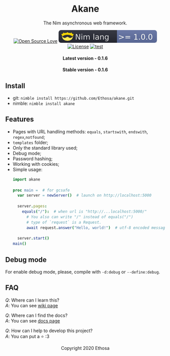 <h1 align="center">Akane</h1>
<div align="center">The Nim asynchronous web framework.

[![Open Source Love](https://badges.frapsoft.com/os/v1/open-source.png?v=103)](https://github.com/ellerbrock/open-source-badges/)
[![Nim language-plastic](https://github.com/Ethosa/yukiko/blob/master/nim-lang.svg)](https://github.com/Ethosa/yukiko/blob/master/nim-lang.svg)
[![License](https://img.shields.io/github/license/Ethosa/akane)](https://github.com/Ethosa/akane/blob/master/LICENSE)
[![test](https://github.com/Ethosa/akane/workflows/test/badge.svg)](https://github.com/Ethosa/akane/actions)

<h4>Latest version - 0.1.6</h4>
<h4>Stable version - 0.1.6</h4>
</div>

## Install
-   git: `nimble install https://github.com/Ethosa/akane.git`
-   nimble: `nimble install akane`


## Features
-   Pages with URL handling methods: `equals`, `startswith`, `endswith`, `regex`,`notfound`;
-   `templates` folder;
-   Only the standard library used;
-   Debug mode;
-   Password hashing;
-   Working with cookies;
-   Simple usage:
    ```nim
    import akane

    proc main =  # for gcsafe
      var server = newServer()  # launch on http://localhost:5000

      server.pages:
        equals("/"):  # when url is "http://...localhost:5000/"
          # You also can write "/" instead of equals("/")
          # type of `request` is a Request.
          await request.answer("Hello, world!")  # utf-8 encoded message.

      server.start()
    main()
    ```

## Debug mode
For enable debug mode, please, compile with `-d:debug` or `--define:debug`.

## FAQ
*Q*: Where can I learn this?  
*A*: You can see [wiki page](https://github.com/Ethosa/akane/wiki/Getting-started)

*Q*: Where can I find the docs?  
*A*: You can see [docs page](https://ethosa.github.io/akane/akane.html)

*Q*: How can I help to develop this project?  
*A*: You can put a :star: :3


<div align="center">
  Copyright 2020 Ethosa
</div>
